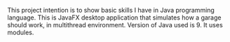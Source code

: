 This project intention is to show basic skills I have in Java programming language. 
This is JavaFX desktop application that simulates how a garage should work, in multithread environment. 
Version of Java used is 9. It uses modules.